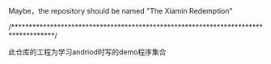 Maybe，the repository should be named "The Xiamin Redemption"

/************************************************************************************/

此仓库的工程为学习andriod时写的demo程序集合

